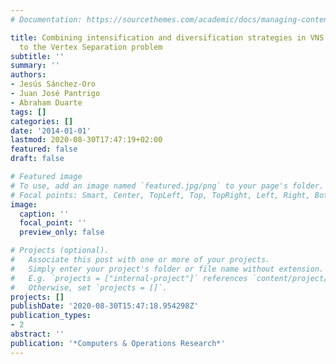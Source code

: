```yaml
---
# Documentation: https://sourcethemes.com/academic/docs/managing-content/

title: Combining intensification and diversification strategies in VNS. An application
  to the Vertex Separation problem
subtitle: ''
summary: ''
authors:
- Jesús Sánchez-Oro
- Juan José Pantrigo
- Abraham Duarte
tags: []
categories: []
date: '2014-01-01'
lastmod: 2020-08-30T17:47:19+02:00
featured: false
draft: false

# Featured image
# To use, add an image named `featured.jpg/png` to your page's folder.
# Focal points: Smart, Center, TopLeft, Top, TopRight, Left, Right, BottomLeft, Bottom, BottomRight.
image:
  caption: ''
  focal_point: ''
  preview_only: false

# Projects (optional).
#   Associate this post with one or more of your projects.
#   Simply enter your project's folder or file name without extension.
#   E.g. `projects = ["internal-project"]` references `content/project/deep-learning/index.md`.
#   Otherwise, set `projects = []`.
projects: []
publishDate: '2020-08-30T15:47:18.954298Z'
publication_types:
- 2
abstract: ''
publication: '*Computers & Operations Research*'
---
```

